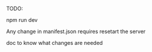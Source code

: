 TODO:

npm run dev

Any change in manifest.json requires resetart the server

doc to know what changes are needed
